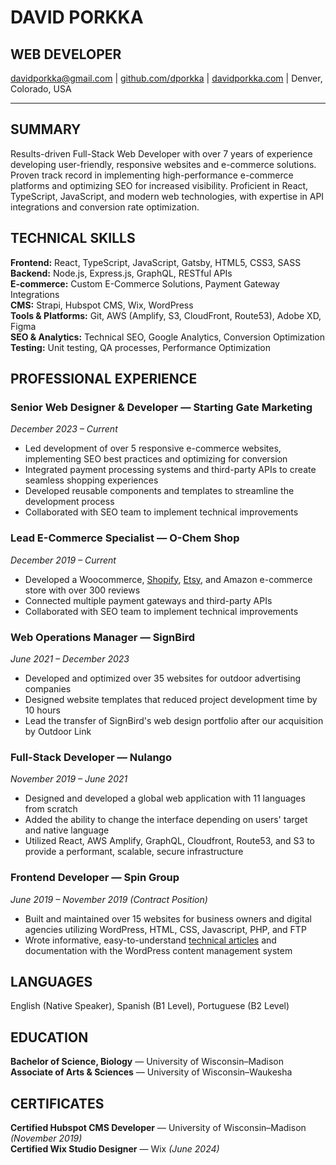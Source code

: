 # DAVID PORKKA
## WEB DEVELOPER

[davidporkka@gmail.com](mailto:davidporkka@gmail.com) | [github.com/dporkka](https://github.com/dporkka) | [davidporkka.com](https://davidporkka.com/portfolio/) | Denver, Colorado, USA

---

## SUMMARY

Results-driven Full-Stack Web Developer with over 7 years of experience developing user-friendly, responsive websites and e-commerce solutions. Proven track record in implementing high-performance e-commerce platforms and optimizing SEO for increased visibility. Proficient in React, TypeScript, JavaScript, and modern web technologies, with expertise in API integrations and conversion rate optimization.

## TECHNICAL SKILLS

**Frontend:** React, TypeScript, JavaScript, Gatsby, HTML5, CSS3, SASS  
**Backend:** Node.js, Express.js, GraphQL, RESTful APIs  
**E-commerce:** Custom E-Commerce Solutions, Payment Gateway Integrations  
**CMS:** Strapi, Hubspot CMS, Wix, WordPress  
**Tools & Platforms:** Git, AWS (Amplify, S3, CloudFront, Route53), Adobe XD, Figma  
**SEO & Analytics:** Technical SEO, Google Analytics, Conversion Optimization  
**Testing:** Unit testing, QA processes, Performance Optimization

## PROFESSIONAL EXPERIENCE

### Senior Web Designer & Developer — Starting Gate Marketing
*December 2023 – Current*

- Led development of over 5 responsive e-commerce websites, implementing SEO best practices and optimizing for conversion
- Integrated payment processing systems and third-party APIs to create seamless shopping experiences
- Developed reusable components and templates to streamline the development process
- Collaborated with SEO team to implement technical improvements

### Lead E-Commerce Specialist — O-Chem Shop
*December 2019 – Current*

- Developed a Woocommerce, [Shopify](https://www.startinggatemarketing.com/), [Etsy](https://www.etsy.com/shop/Ochemshop), and Amazon e-commerce store with over 300 reviews
- Connected multiple payment gateways and third-party APIs
- Collaborated with SEO team to implement technical improvements

### Web Operations Manager — SignBird
*June 2021 – December 2023*

- Developed and optimized over 35 websites for outdoor advertising companies
- Designed website templates that reduced project development time by 10 hours
- Lead the transfer of SignBird's web design portfolio after our acquisition by Outdoor Link

### Full-Stack Developer — Nulango
*November 2019 – June 2021*

- Designed and developed a global web application with 11 languages from scratch
- Added the ability to change the interface depending on users' target and native language
- Utilized React, AWS Amplify, GraphQL, Cloudfront, Route53, and S3 to provide a performant, scalable, secure infrastructure

### Frontend Developer — Spin Group
*June 2019 – November 2019 (Contract Position)*

- Built and maintained over 15 websites for business owners and digital agencies utilizing WordPress, HTML, CSS, Javascript, PHP, and FTP
- Wrote informative, easy-to-understand [technical articles](https://www.spingroup.com/blog?author=5e4ff0209963cc36ec455717) and documentation with the WordPress content management system

## LANGUAGES
English (Native Speaker), Spanish (B1 Level), Portuguese (B2 Level)

## EDUCATION

**Bachelor of Science, Biology** — University of Wisconsin–Madison  
**Associate of Arts & Sciences** — University of Wisconsin–Waukesha

## CERTIFICATES

**Certified Hubspot CMS Developer** — University of Wisconsin–Madison *(November 2019)*  
**Certified Wix Studio Designer** — Wix *(June 2024)*
